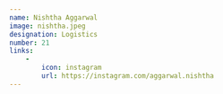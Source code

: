 ```yaml
---
name: Nishtha Aggarwal
image: nishtha.jpeg
designation: Logistics
number: 21
links:
    -
        icon: instagram
        url: https://instagram.com/aggarwal.nishtha
---
```

